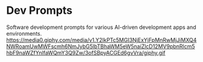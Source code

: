 # Dev Prompts
Software development prompts for various AI-driven development apps and environments.
https://media0.giphy.com/media/v1.Y2lkPTc5MGI3NjExYjFpMnRwMjJiMXQ4NWRoamUwMWFscmh6NmJybG5lbTBhaWM5eW5naiZlcD12MV9pbnRlcm5hbF9naWZfYnlfaWQmY3Q9Zw/3ofSBpyACGEd6gvVra/giphy.gif
